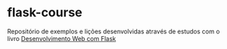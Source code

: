 # flask-course
Repositório de exemplos e lições desenvolvidas através de estudos com o livro [Desenvolvimento Web com Flask](https://www.oreilly.com/library/view/flask-web-development/9781491991725/)
